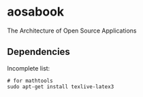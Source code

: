aosabook
========

The Architecture of Open Source Applications

## Dependencies

Incomplete list:

    # for mathtools
    sudo apt-get install texlive-latex3
